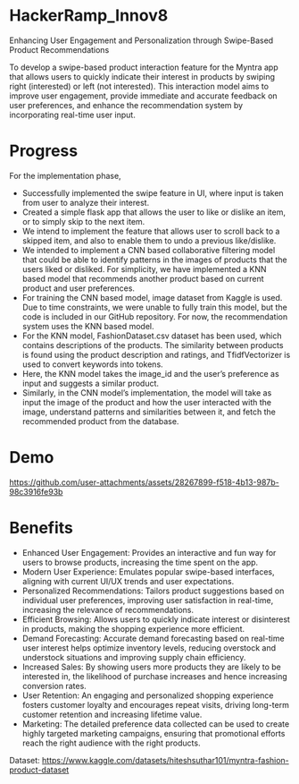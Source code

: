 # HackerRamp_Innov8
Enhancing User Engagement and Personalization through Swipe-Based Product Recommendations

To develop a swipe-based product interaction feature for the Myntra app that allows users to quickly indicate their interest in products by swiping right (interested) or left (not interested). This interaction model aims to improve user engagement, provide immediate and accurate feedback on user preferences, and enhance the recommendation system by incorporating real-time user input. 

# Progress 
For the implementation phase, 
- Successfully implemented the swipe feature in UI, where input is taken from user to analyze their interest.
- Created a simple flask app that allows the user to like or dislike an item, or to simply skip to the next item. 
- We intend to implement the feature that allows user to scroll back to a skipped item, and also to enable them to undo a previous like/dislike.
- We intended to implement a CNN based collaborative filtering model that could be able to identify patterns in the images of products that the users liked or disliked. For simplicity, we have implemented a KNN based model that recommends another product based on current product and user preferences.
- For training the CNN based model, image dataset from Kaggle is used. Due to time constraints, we were unable to fully train this model, but the code is included in our GitHub repository. For now, the recommendation system uses the KNN based model.
- For the KNN model,  FashionDataset.csv dataset has been used, which contains descriptions of the products. The similarity between products is found using the product description and ratings, and TfidfVectorizer is used to convert keywords into tokens.
- Here, the KNN model takes the image_id and the user’s preference as input and suggests a similar product.
- Similarly, in the CNN model’s implementation, the model will take as input the image of the product and how the user interacted with the image, understand patterns and similarities between it, and fetch the recommended product from the database.

# Demo
https://github.com/user-attachments/assets/28267899-f518-4b13-987b-98c3916fe93b

# Benefits
- Enhanced User Engagement: Provides an interactive and fun way for users to browse products, increasing the time spent on the app.
- Modern User Experience: Emulates popular swipe-based interfaces, aligning with current UI/UX trends and user expectations.
- Personalized Recommendations: Tailors product suggestions based on individual user preferences, improving user satisfaction in real-time, increasing the relevance of recommendations.
- Efficient Browsing: Allows users to quickly indicate interest or disinterest in products, making the shopping experience more efficient.
- Demand Forecasting: Accurate demand forecasting based on real-time user interest helps optimize inventory levels, reducing overstock and understock situations and improving supply chain efficiency.
- Increased Sales: By showing users more products they are likely to be interested in, the likelihood of purchase increases and hence increasing conversion rates.
- User Retention: An engaging and personalized shopping experience fosters customer loyalty and encourages repeat visits, driving long-term customer retention and increasing lifetime value.
- Marketing: The detailed preference data collected can be used to create highly targeted marketing campaigns, ensuring that promotional efforts reach the right audience with the right products.

Dataset:
https://www.kaggle.com/datasets/hiteshsuthar101/myntra-fashion-product-dataset
